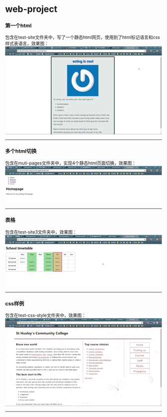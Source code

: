 # web-project

### 第一个html
包含在test-site文件夹中，写了一个静态html网页，使用到了html标记语言和css样式表语言，效果图：
![](https://github.com/LWTang/web-project/raw/master/screenshots/first-html.jpg)

<hr>

### 多个html切换
包含在muti-pages文件夹中，实现4个静态html页面切换，效果图：
![](https://github.com/LWTang/web-project/raw/master/screenshots/muti-pages.jpg)

<hr>

### 表格
包含在test-site3文件夹中，效果图：
![](https://github.com/LWTang/web-project/raw/master/screenshots/table.jpg)

<hr>

### css样例
包含在test-css-style文件夹中，效果图：
![](https://github.com/LWTang/web-project/raw/master/screenshots/test-css.jpg)

<hr>
